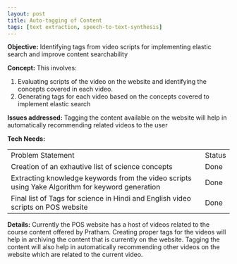 ```yaml
---
layout: post
title: Auto-tagging of Content
tags: [text extraction, speech-to-text-synthesis]
---
```




**Objective:** Identifying tags from video scripts for implementing elastic search and improve content searchability

**Concept:** This involves: 
1. Evaluating scripts of the video on the website and identifying the concepts covered in each video.
2. Generating tags for each video based on the concepts covered to implement elastic search

**Issues addressed:** Tagging the content available on the website will help in automatically recommending related videos to the user 

**Tech Needs:**

<table>
  <tr>
    <td>Problem Statement</td>
    <td>Status</td>
  </tr>
  <tr>
    <td>Creation of an exhautive list of science concepts</td>
    <td>Done</td>
  </tr>
  <tr>
    <td>Extracting knowledge keywords from the video scripts using Yake Algorithm for keyword generation</td>
    <td>Done</td>
  </tr>
  <tr>
    <td>Final list of Tags for science in Hindi and English video scripts on POS website</td>
    <td>Done</td>
  </tr>
</table>


**Details:**  Currently the POS website has a host of videos related to the course content offered by Pratham. Creating proper tags for the videos will help in archiving the content that is currently on the website. Tagging the content will also help in automatically recommending other videos on the website which are related to the current video.
